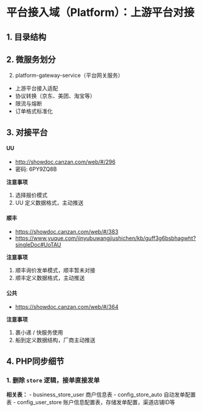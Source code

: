 # 平台接入域（Platform）：上游平台对接

## 1. 目录结构

## 2. 微服务划分

2. platform-gateway-service（平台网关服务）

* 上游平台接入适配
* 协议转换（京东、美团、淘宝等）
* 限流与熔断
* 订单格式标准化

## 3. 对接平台

#### UU
- http://showdoc.canzan.com/web/#/296
- 密码: 6PY9ZQ8B

**注意事项**
1. 选择报价模式
2. UU 定义数据格式，主动推送

#### 顺丰
- https://showdoc.canzan.com/web/#/383
- https://www.yuque.com/jinyubuwangjiushichen/kb/guff3g6bsbhagwht?singleDoc#UoTAU

**注意事项**
1. 顺丰询价发单模式，顺丰暂未对接
2. 顺丰定义数据格式，主动推送

#### 公共
- https://showdoc.canzan.com/web/#/364

**注意事项**

1. 裹小递 / 快服务使用
2. 船到定义数据结构，厂商主动推送



## 4. PHP同步细节

### 1. 删除 `store` 逻辑，接单直接发单

**相关表：**
    - business_store_user 商户信息表
    - config_store_auto 自动发单配置表
    - config_user_store 账户信息配置表，存储发单配置，渠道店铺ID等